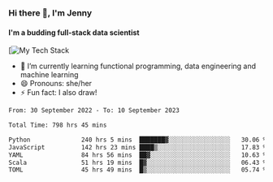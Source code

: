 ### Hi there 👋, I'm Jenny
#### I'm a budding full-stack data scientist

[![My Tech Stack](https://github-readme-tech-stack.vercel.app/api/cards?fontFamily=Roboto+&lineCount=1&theme=catppuccin_mocha&line1=amazonaws%2Caws%2C232F3E%3Bpython%2Cpython%2C3776AB%3Bscala%2Cscala%2CDC322F%3Bdatabricks%2Cdatabricks%2CFF3621%3Bpytorch%2Cpytorch%2CEE4C2C%3Bdocker%2Cdocker%2C2496ED%3B)


- 🌱 I’m currently learning functional programming, data engineering and machine learning 
- 😄 Pronouns: she/her 
- ⚡ Fun fact: I also draw! 

<!--START_SECTION:waka-->

```txt
From: 30 September 2022 - To: 10 September 2023

Total Time: 798 hrs 45 mins

Python              240 hrs 5 mins  ███████▓░░░░░░░░░░░░░░░░░   30.06 %
JavaScript          142 hrs 23 mins ████▒░░░░░░░░░░░░░░░░░░░░   17.83 %
YAML                84 hrs 56 mins  ██▓░░░░░░░░░░░░░░░░░░░░░░   10.63 %
Scala               51 hrs 19 mins  █▓░░░░░░░░░░░░░░░░░░░░░░░   06.43 %
TOML                45 hrs 49 mins  █▒░░░░░░░░░░░░░░░░░░░░░░░   05.74 %
```

<!--END_SECTION:waka-->
